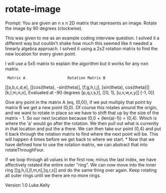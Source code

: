 # rotate-image
Prompt: You are given an n x n 2D matrix that represents an image. Rotate 
 the image by 90 degrees (clockwise).

 This was given to me as an example coding interview question. I solved it 
 a different way but couldn't shake how much this seemed like it needed a 
 linearly algebra approach. I solved it using a 2x2 rotation matrix to find
 the new location for every given point. 

 I will use a 5x5 matrix to explain the algorithm but it works for any nxn
 matrix.  

     Matrix A                   Rotation Matrix B 
  [[a,b,c,d,e],             [[cos(theta), -sin(theta)],
   [f,g,h,i,j],              [sin(theta), cos(theta)]]
   [k,l,m,n,o],                Evaluated at -90 degrees
   [p,q,r,s,t],                      [[0, 1],
   [u,v,w,x,y]]                      [-1, 0]] 
  
  Give any point in the matrix A (eq, (0,0)), if we put multiply that point by
  matrix B we get a new point (0,0).  Of course this rotates around the origin,
  and we want to rotate in place so we have to shift that up by the size of the
  matrix - 1.  So our next location because (0,0 + (len(a)-1)) = (0,4).  Which
  is where the 'a' would go after the rotation.  We then pull out what is 
  currently in that location and put the a there.  We can then take our point
  (0,4) and put it back through the rotation matrix to find where the next point
  will be.  This will happen 4 times before we get back to where we start.   *
  Now that we have defined how to use the rotation matrix, we can abstract that 
  into rotateThroughFour.  

  If we loop through all values in the first row, minus
  the last index, we have affectively rotated the entire outer "ring".  We can 
  now move into the inner ring [[g,h,i],[l,m,n],[q,r,s]] and do the same thing
  over again.  Keep rotating all outer rings until we there are no more rings.

 
 Version 1.0
 Luke.Kelly
